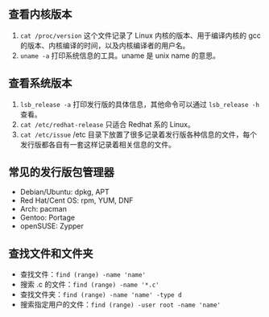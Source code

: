 ## 查看内核版本
1. `cat /proc/version` 这个文件记录了 Linux 内核的版本、用于编译内核的 gcc 的版本、内核编译的时间，以及内核编译者的用户名。
2. `uname -a` 打印系统信息的工具。uname 是 unix name 的意思。

## 查看系统版本
1. `lsb_release -a` 打印发行版的具体信息，其他命令可以通过 `lsb_release -h` 查看。
2. `cat /etc/redhat-release` 只适合 Redhat 系的 Linux。
3. `cat /etc/issue` /etc 目录下放置了很多记录着发行版各种信息的文件，每个发行版都各自有一套这样记录着相关信息的文件。

## 常见的发行版包管理器
- Debian/Ubuntu: dpkg, APT
- Red Hat/Cent OS: rpm, YUM, DNF
- Arch: pacman
- Gentoo: Portage
- openSUSE: Zypper

## 查找文件和文件夹
- 查找文件：`find (range) -name 'name'`
- 搜索 .c 的文件：`find (range) -name '*.c'` 
- 查找文件夹：`find (range) -name 'name' -type d`
- 搜索指定用户的文件：`find (range) -user root -name 'name'`  